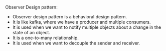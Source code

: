 Observer Design pattern:

- Observer design pattern is a behavioral design pattern.
- It is like kafka, where we have a producer and multiple consumers.
- It is used when we want to notify multiple objects about a change in the state of an object.
- It is a one-to-many relationship.
- It is used when we want to decouple the sender and receiver.
